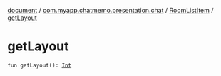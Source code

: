 [document](../../index.md) / [com.myapp.chatmemo.presentation.chat](../index.md) / [RoomListItem](index.md) / [getLayout](./get-layout.md)

# getLayout

`fun getLayout(): `[`Int`](https://kotlinlang.org/api/latest/jvm/stdlib/kotlin/-int/index.html)